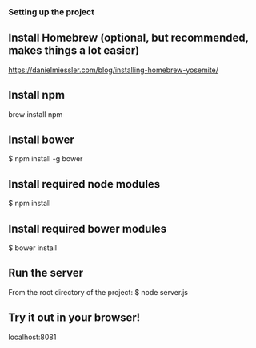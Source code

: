 ### Setting up the project

## Install Homebrew (optional, but recommended, makes things a lot easier)
https://danielmiessler.com/blog/installing-homebrew-yosemite/

## Install npm
brew install npm

## Install bower
$ npm install -g bower

## Install required node modules
$ npm install

## Install required bower modules
$ bower install

## Run the server
From the root directory of the project:
$ node server.js

## Try it out in your browser!
localhost:8081



